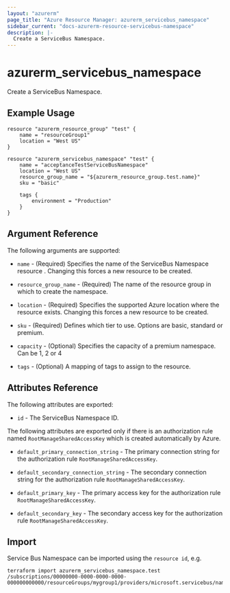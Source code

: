 ```yaml
---
layout: "azurerm"
page_title: "Azure Resource Manager: azurerm_servicebus_namespace"
sidebar_current: "docs-azurerm-resource-servicebus-namespace"
description: |-
  Create a ServiceBus Namespace.
---
```


# azurerm\_servicebus\_namespace

Create a ServiceBus Namespace.

## Example Usage

```
resource "azurerm_resource_group" "test" {
    name = "resourceGroup1"
    location = "West US"
}

resource "azurerm_servicebus_namespace" "test" {
    name = "acceptanceTestServiceBusNamespace"
    location = "West US"
    resource_group_name = "${azurerm_resource_group.test.name}"
    sku = "basic"

    tags {
        environment = "Production"
    }
}
```

## Argument Reference

The following arguments are supported:

* `name` - (Required) Specifies the name of the ServiceBus Namespace resource . Changing this forces a
    new resource to be created.

* `resource_group_name` - (Required) The name of the resource group in which to
    create the namespace.

* `location` - (Required) Specifies the supported Azure location where the resource exists. Changing this forces a new resource to be created.

* `sku` - (Required) Defines which tier to use. Options are basic, standard or premium.

* `capacity` - (Optional) Specifies the capacity of a premium namespace. Can be 1, 2 or 4

* `tags` - (Optional) A mapping of tags to assign to the resource.

## Attributes Reference

The following attributes are exported:

* `id` - The ServiceBus Namespace ID.

The following attributes are exported only if there is an authorization rule named
`RootManageSharedAccessKey` which is created automatically by Azure.

* `default_primary_connection_string` - The primary connection string for the authorization
    rule `RootManageSharedAccessKey`.

* `default_secondary_connection_string` - The secondary connection string for the
    authorization rule `RootManageSharedAccessKey`.

* `default_primary_key` - The primary access key for the authorization rule `RootManageSharedAccessKey`.

* `default_secondary_key` - The secondary access key for the authorization rule `RootManageSharedAccessKey`.

## Import

Service Bus Namespace can be imported using the `resource id`, e.g.

```
terraform import azurerm_servicebus_namespace.test /subscriptions/00000000-0000-0000-0000-000000000000/resourceGroups/mygroup1/providers/microsoft.servicebus/namespaces/sbns1
```
